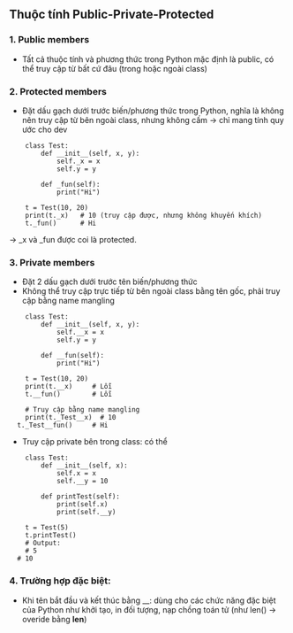 Thuộc tính Public-Private-Protected
---

### 1. Public members
- Tất cả thuộc tính và phương thức trong Python mặc định là public, có thể truy cập từ bất cứ đâu (trong hoặc ngoài class)

### 2. Protected members
- Đặt dấu gạch dưới trước biến/phương thức trong Python, nghĩa là không nên truy cập từ bên ngoài class, nhưng không cấm -> chỉ mang tính quy ước cho dev

```
	class Test:
	    def __init__(self, x, y):
	        self._x = x
	        self.y = y
	
	    def _fun(self):
	        print("Hi")
	
	t = Test(10, 20)
	print(t._x)   # 10 (truy cập được, nhưng không khuyến khích)
	t._fun()      # Hi
```

→ _x và _fun được coi là protected.

### 3. Private members
- Đặt 2 dấu gạch dưới trước tên biến/phương thức
- Không thể truy cập trực tiếp từ bên ngoài class bằng tên gốc, phải truy cập bằng name mangling
```
	class Test:
	    def __init__(self, x, y):
	        self.__x = x
	        self.y = y
	
	    def __fun(self):
	        print("Hi")
	
	t = Test(10, 20)
	print(t.__x)     # Lỗi
	t.__fun()        # Lỗi
	
	# Truy cập bằng name mangling
	print(t._Test__x)  # 10
  t._Test__fun()     # Hi
```
- Truy cập private bên trong class: có thể
```
	class Test:
	    def __init__(self, x):
	        self.x = x
	        self.__y = 10
	
	    def printTest(self):
	        print(self.x)
	        print(self.__y)
	
	t = Test(5)
	t.printTest()
	# Output:
	# 5
  # 10
```
### 4. Trường hợp đặc biệt:
- Khi tên bắt đầu và kết thúc bằng __: dùng cho các chức năng đặc biệt của Python như khởi tạo, in đối tượng, nạp chồng toán tử (như len() -> overide bằng __len__)


